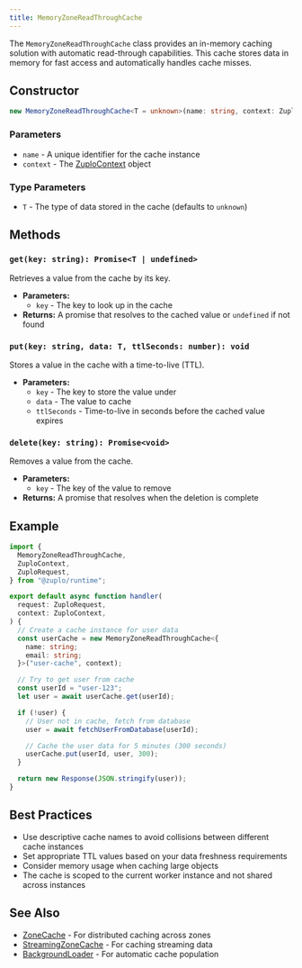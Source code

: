 ```yaml
---
title: MemoryZoneReadThroughCache
---
```


The `MemoryZoneReadThroughCache` class provides an in-memory caching solution
with automatic read-through capabilities. This cache stores data in memory for
fast access and automatically handles cache misses.

## Constructor

```ts
new MemoryZoneReadThroughCache<T = unknown>(name: string, context: ZuploContext)
```

### Parameters

- `name` - A unique identifier for the cache instance
- `context` - The [ZuploContext](./zuplo-context.md) object

### Type Parameters

- `T` - The type of data stored in the cache (defaults to `unknown`)

## Methods

### `get(key: string): Promise<T | undefined>`

Retrieves a value from the cache by its key.

- **Parameters:**
  - `key` - The key to look up in the cache
- **Returns:** A promise that resolves to the cached value or `undefined` if not
  found

### `put(key: string, data: T, ttlSeconds: number): void`

Stores a value in the cache with a time-to-live (TTL).

- **Parameters:**
  - `key` - The key to store the value under
  - `data` - The value to cache
  - `ttlSeconds` - Time-to-live in seconds before the cached value expires

### `delete(key: string): Promise<void>`

Removes a value from the cache.

- **Parameters:**
  - `key` - The key of the value to remove
- **Returns:** A promise that resolves when the deletion is complete

## Example

```ts
import {
  MemoryZoneReadThroughCache,
  ZuploContext,
  ZuploRequest,
} from "@zuplo/runtime";

export default async function handler(
  request: ZuploRequest,
  context: ZuploContext,
) {
  // Create a cache instance for user data
  const userCache = new MemoryZoneReadThroughCache<{
    name: string;
    email: string;
  }>("user-cache", context);

  // Try to get user from cache
  const userId = "user-123";
  let user = await userCache.get(userId);

  if (!user) {
    // User not in cache, fetch from database
    user = await fetchUserFromDatabase(userId);

    // Cache the user data for 5 minutes (300 seconds)
    userCache.put(userId, user, 300);
  }

  return new Response(JSON.stringify(user));
}
```

## Best Practices

- Use descriptive cache names to avoid collisions between different cache
  instances
- Set appropriate TTL values based on your data freshness requirements
- Consider memory usage when caching large objects
- The cache is scoped to the current worker instance and not shared across
  instances

## See Also

- [ZoneCache](./zone-cache.md) - For distributed caching across zones
- [StreamingZoneCache](./streaming-zone-cache.md) - For caching streaming data
- [BackgroundLoader](./background-loader.md) - For automatic cache population
